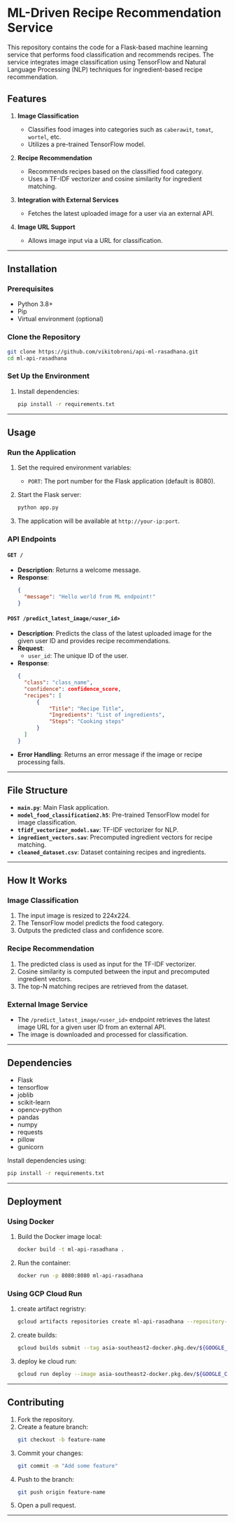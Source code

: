 # ML-Driven Recipe Recommendation Service

This repository contains the code for a Flask-based machine learning service that performs food classification and recommends recipes. The service integrates image classification using TensorFlow and Natural Language Processing (NLP) techniques for ingredient-based recipe recommendation.

## Features

1. **Image Classification**

   - Classifies food images into categories such as `caberawit`, `tomat`, `wortel`, etc.
   - Utilizes a pre-trained TensorFlow model.

2. **Recipe Recommendation**

   - Recommends recipes based on the classified food category.
   - Uses a TF-IDF vectorizer and cosine similarity for ingredient matching.

3. **Integration with External Services**

   - Fetches the latest uploaded image for a user via an external API.

4. **Image URL Support**
   - Allows image input via a URL for classification.

---

## Installation

### Prerequisites

- Python 3.8+
- Pip
- Virtual environment (optional)

### Clone the Repository

```bash
git clone https://github.com/vikitobroni/api-ml-rasadhana.git
cd ml-api-rasadhana
```

### Set Up the Environment

1. Install dependencies:
   ```bash
   pip install -r requirements.txt
   ```

---

## Usage

### Run the Application

1. Set the required environment variables:

   - `PORT`: The port number for the Flask application (default is 8080).

2. Start the Flask server:

   ```bash
   python app.py
   ```

3. The application will be available at `http://your-ip:port`.

### API Endpoints

#### **`GET /`**

- **Description**: Returns a welcome message.
- **Response**:
  ```json
  {
    "message": "Hello world from ML endpoint!"
  }
  ```

#### **`POST /predict_latest_image/<user_id>`**

- **Description**: Predicts the class of the latest uploaded image for the given user ID and provides recipe recommendations.
- **Request**:
  - `user_id`: The unique ID of the user.
- **Response**:
  ```json
  {
    "class": "class_name",
    "confidence": confidence_score,
    "recipes": [
        {
            "Title": "Recipe Title",
            "Ingredients": "List of ingredients",
            "Steps": "Cooking steps"
        }
    ]
  }
  ```
- **Error Handling**: Returns an error message if the image or recipe processing fails.

---

## File Structure

- **`main.py`**: Main Flask application.
- **`model_food_classification2.h5`**: Pre-trained TensorFlow model for image classification.
- **`tfidf_vectorizer_model.sav`**: TF-IDF vectorizer for NLP.
- **`ingredient_vectors.sav`**: Precomputed ingredient vectors for recipe matching.
- **`cleaned_dataset.csv`**: Dataset containing recipes and ingredients.

---

## How It Works

### Image Classification

1. The input image is resized to 224x224.
2. The TensorFlow model predicts the food category.
3. Outputs the predicted class and confidence score.

### Recipe Recommendation

1. The predicted class is used as input for the TF-IDF vectorizer.
2. Cosine similarity is computed between the input and precomputed ingredient vectors.
3. The top-N matching recipes are retrieved from the dataset.

### External Image Service

- The `/predict_latest_image/<user_id>` endpoint retrieves the latest image URL for a given user ID from an external API.
- The image is downloaded and processed for classification.

---

## Dependencies

- Flask
- tensorflow
- joblib
- scikit-learn
- opencv-python
- pandas
- numpy
- requests
- pillow
- gunicorn

Install dependencies using:

```bash
pip install -r requirements.txt
```

---

## Deployment

### Using Docker

1. Build the Docker image local:
   ```bash
   docker build -t ml-api-rasadhana .
   ```

2. Run the container:
   ```bash
   docker run -p 8080:8080 ml-api-rasadhana
   ```

### Using GCP Cloud Run

1. create artifact regristry:
   ```bash
   gcloud artifacts repositories create ml-api-rasadhana --repository-format=docker --location=asia-southeast2 --async
   ```

2. create builds:
   ```bash
   gcloud builds submit --tag asia-southeast2-docker.pkg.dev/${GOOGLE_CLOUD_PROJECT}/ml-api-rasadhana/rasadhana:1.0.0
   ```

3. deploy ke cloud run:
   ```bash
   gcloud run deploy --image asia-southeast2-docker.pkg.dev/${GOOGLE_CLOUD_PROJECT}/ml-api-rasadhana/rasadhana:1.0.0
   ```

---

## Contributing

1. Fork the repository.
2. Create a feature branch:
   ```bash
   git checkout -b feature-name
   ```
3. Commit your changes:
   ```bash
   git commit -m "Add some feature"
   ```
4. Push to the branch:
   ```bash
   git push origin feature-name
   ```
5. Open a pull request.

---
